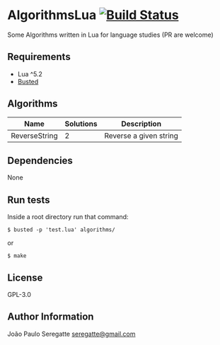 # AlgorithmsLua [![Build Status](https://travis-ci.org/seregatte/AlgorithmsLua.svg?branch=master)](https://travis-ci.org/seregatte/AlgorithmsLua)

Some Algorithms written in Lua for language studies (PR are welcome)

## Requirements

- Lua ^5.2
- [Busted](https://olivinelabs.com/busted/)

## Algorithms

| Name 						          | Solutions 								            | Description 										                  |
|---------------------------|---------------------------------------|---------------------------------------------------|
| ReverseString			        | 2 								                    | Reverse a given string            								|       

Dependencies
------------

None


Run tests
----------------

Inside a root directory run that command:

```shell
$ busted -p 'test.lua' algorithms/
```
or

```shell
$ make
```

License
-------

GPL-3.0

Author Information
------------------
João Paulo Seregatte <seregatte@gmail.com>